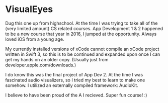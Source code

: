 # VisualEyes
Dug this one up from highschool. At the time I was trying to take all of the (very limited amount) CS related courses. App Development 1 & 2 happened to be a new course that year in 2016, I jumped at the opportunity. Always loved iOS from a young age.

My currently installed versions of xCode cannot compile an xCode project written in Swift 3, so this is to be continued and expanded upon once I can get my hands on an older copy. (Usually just from developer.apple.com/downloads.)

I do know this was the final project of App Dev 2. At the time I was fascinated audio visualizers, so I tried my best to learn to make one somehow. I utilized an externally compiled framework: AudioKit. 

I believe to have been proud of the A I recieved. Super fun course! :)

